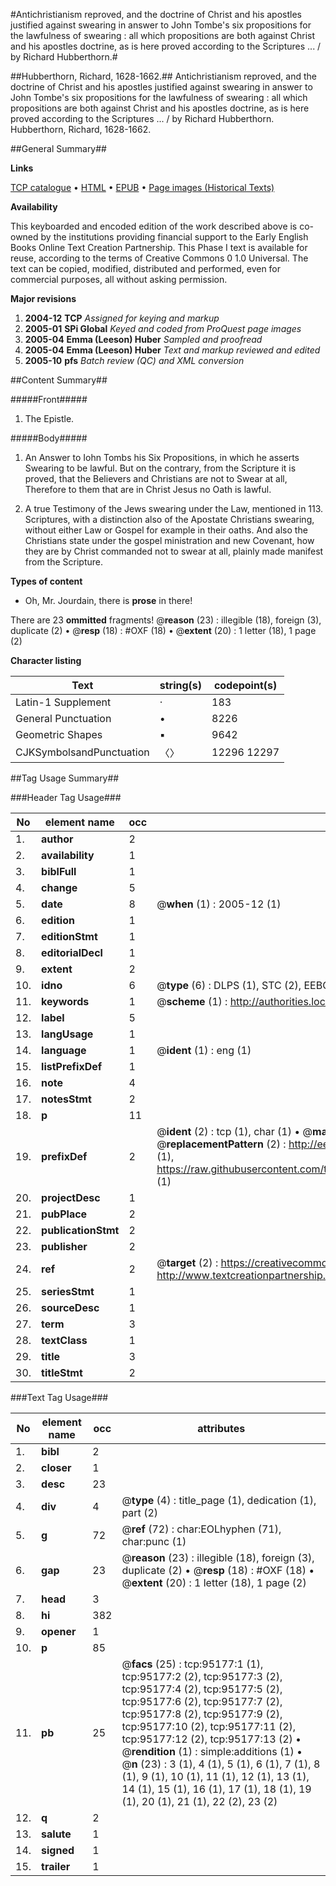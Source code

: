 #Antichristianism reproved, and the doctrine of Christ and his apostles justified against swearing in answer to John Tombe's six propositions for the lawfulness of swearing : all which propositions are both against Christ and his apostles doctrine, as is here proved according to the Scriptures ... / by Richard Hubberthorn.#

##Hubberthorn, Richard, 1628-1662.##
Antichristianism reproved, and the doctrine of Christ and his apostles justified against swearing in answer to John Tombe's six propositions for the lawfulness of swearing : all which propositions are both against Christ and his apostles doctrine, as is here proved according to the Scriptures ... / by Richard Hubberthorn.
Hubberthorn, Richard, 1628-1662.

##General Summary##

**Links**

[TCP catalogue](http://www.ota.ox.ac.uk/tcp/)  • 
[HTML](http://tei.it.ox.ac.uk/tcp/Texts-HTML/free/A44/A44835.html)  • 
[EPUB](http://tei.it.ox.ac.uk/tcp/Texts-EPUB/free/A44/A44835.epub) • 
[Page images (Historical Texts)](https://data.historicaltexts.jisc.ac.uk/view?pubId=eebo-12895721e&pageId=eebo-12895721e-95177-1)

**Availability**

This keyboarded and encoded edition of the
	       work described above is co-owned by the institutions
	       providing financial support to the Early English Books
	       Online Text Creation Partnership. This Phase I text is
	       available for reuse, according to the terms of Creative
	       Commons 0 1.0 Universal. The text can be copied,
	       modified, distributed and performed, even for
	       commercial purposes, all without asking permission.

**Major revisions**

1. __2004-12__ __TCP__ *Assigned for keying and markup*
1. __2005-01__ __SPi Global__ *Keyed and coded from ProQuest page images*
1. __2005-04__ __Emma (Leeson) Huber__ *Sampled and proofread*
1. __2005-04__ __Emma (Leeson) Huber__ *Text and markup reviewed and edited*
1. __2005-10__ __pfs__ *Batch review (QC) and XML conversion*

##Content Summary##

#####Front#####

1. The Epistle.

#####Body#####

1. An Answer to Iohn Tombs his Six Propositions, in which he asserts Swearing to be lawful. But on the contrary, from the Scripture it is proved, that the Believers and Christians are not to Swear at all, Therefore to them that are in Christ Jesus no Oath is lawful.

1. A true Testimony of the Jews swearing under the Law, mentioned in 113. Scriptures, with a distinction also of the Apostate Christians swearing, without either Law or Gospel for example in their oaths. And also the Christians state under the gospel ministration and new Covenant, how they are by Christ commanded not to swear at all, plainly made manifest from the Scripture.

**Types of content**

  * Oh, Mr. Jourdain, there is **prose** in there!

There are 23 **ommitted** fragments! 
 @__reason__ (23) : illegible (18), foreign (3), duplicate (2)  •  @__resp__ (18) : #OXF (18)  •  @__extent__ (20) : 1 letter (18), 1 page (2)

**Character listing**


|Text|string(s)|codepoint(s)|
|---|---|---|
|Latin-1 Supplement|·|183|
|General Punctuation|•|8226|
|Geometric Shapes|▪|9642|
|CJKSymbolsandPunctuation|〈〉|12296 12297|

##Tag Usage Summary##

###Header Tag Usage###

|No|element name|occ|attributes|
|---|---|---|---|
|1.|__author__|2||
|2.|__availability__|1||
|3.|__biblFull__|1||
|4.|__change__|5||
|5.|__date__|8| @__when__ (1) : 2005-12 (1)|
|6.|__edition__|1||
|7.|__editionStmt__|1||
|8.|__editorialDecl__|1||
|9.|__extent__|2||
|10.|__idno__|6| @__type__ (6) : DLPS (1), STC (2), EEBO-CITATION (1), OCLC (1), VID (1)|
|11.|__keywords__|1| @__scheme__ (1) : http://authorities.loc.gov/ (1)|
|12.|__label__|5||
|13.|__langUsage__|1||
|14.|__language__|1| @__ident__ (1) : eng (1)|
|15.|__listPrefixDef__|1||
|16.|__note__|4||
|17.|__notesStmt__|2||
|18.|__p__|11||
|19.|__prefixDef__|2| @__ident__ (2) : tcp (1), char (1)  •  @__matchPattern__ (2) : ([0-9\-]+):([0-9IVX]+) (1), (.+) (1)  •  @__replacementPattern__ (2) : http://eebo.chadwyck.com/downloadtiff?vid=$1&page=$2 (1), https://raw.githubusercontent.com/textcreationpartnership/Texts/master/tcpchars.xml#$1 (1)|
|20.|__projectDesc__|1||
|21.|__pubPlace__|2||
|22.|__publicationStmt__|2||
|23.|__publisher__|2||
|24.|__ref__|2| @__target__ (2) : https://creativecommons.org/publicdomain/zero/1.0/ (1), http://www.textcreationpartnership.org/docs/. (1)|
|25.|__seriesStmt__|1||
|26.|__sourceDesc__|1||
|27.|__term__|3||
|28.|__textClass__|1||
|29.|__title__|3||
|30.|__titleStmt__|2||


###Text Tag Usage###

|No|element name|occ|attributes|
|---|---|---|---|
|1.|__bibl__|2||
|2.|__closer__|1||
|3.|__desc__|23||
|4.|__div__|4| @__type__ (4) : title_page (1), dedication (1), part (2)|
|5.|__g__|72| @__ref__ (72) : char:EOLhyphen (71), char:punc (1)|
|6.|__gap__|23| @__reason__ (23) : illegible (18), foreign (3), duplicate (2)  •  @__resp__ (18) : #OXF (18)  •  @__extent__ (20) : 1 letter (18), 1 page (2)|
|7.|__head__|3||
|8.|__hi__|382||
|9.|__opener__|1||
|10.|__p__|85||
|11.|__pb__|25| @__facs__ (25) : tcp:95177:1 (1), tcp:95177:2 (2), tcp:95177:3 (2), tcp:95177:4 (2), tcp:95177:5 (2), tcp:95177:6 (2), tcp:95177:7 (2), tcp:95177:8 (2), tcp:95177:9 (2), tcp:95177:10 (2), tcp:95177:11 (2), tcp:95177:12 (2), tcp:95177:13 (2)  •  @__rendition__ (1) : simple:additions (1)  •  @__n__ (23) : 3 (1), 4 (1), 5 (1), 6 (1), 7 (1), 8 (1), 9 (1), 10 (1), 11 (1), 12 (1), 13 (1), 14 (1), 15 (1), 16 (1), 17 (1), 18 (1), 19 (1), 20 (1), 21 (1), 22 (2), 23 (2)|
|12.|__q__|2||
|13.|__salute__|1||
|14.|__signed__|1||
|15.|__trailer__|1||
